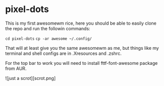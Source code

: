 # pixel-dots
This is my first awesomewm rice, here you should be able to easily clone the repo and run the followin commands:

```cd pixel-dots```
```cp -ar awesome ~/.config/```

That will at least give you the same awesomewm as me, but things like my terminal and shell configs are in .Xresources and .zshrc.

For the top bar to work you will need to install fttf-font-awesome package from AUR.

![just a scrot][scrot.png]
